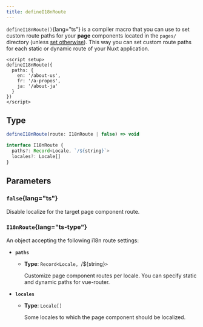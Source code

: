 ```yaml
---
title: defineI18nRoute
---
```


`defineI18nRoute()`{lang="ts"} is a compiler macro that you can use to set custom route paths for your **page** components located in the `pages/` directory (unless [set otherwise](https://nuxt.com/docs/api/configuration/nuxt-config#pages-1)). This way you can set custom route paths for each static or dynamic route of your Nuxt application.

```vue [pages/some-page.vue]
<script setup>
defineI18nRoute({
  paths: {
    en: '/about-us',
    fr: '/a-propos',
    ja: '/about-ja'
  }
})
</script>
```

## Type

```ts
defineI18nRoute(route: I18nRoute | false) => void

interface I18nRoute {
  paths?: Record<Locale, `/${string}`>
  locales?: Locale[]
}
```

## Parameters

### `false`{lang="ts"}

Disable localize for the target page component route.

### `I18nRoute`{lang="ts-type"}

An object accepting the following i18n route settings:

- **`paths`**

  - **Type**: `Record<Locale, `/${string}`>`

    Customize page component routes per locale. You can specify static and dynamic paths for vue-router.

- **`locales`**

  - **Type**: `Locale[]`

    Some locales to which the page component should be localized.
